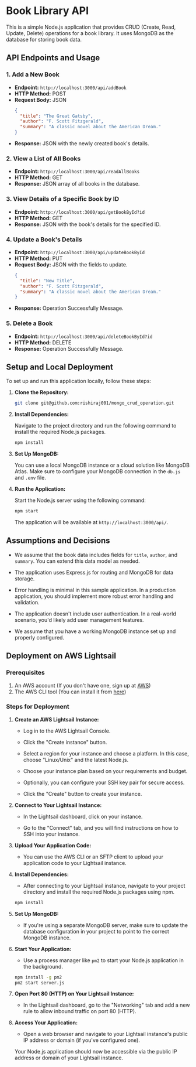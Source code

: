# Book Library API

This is a simple Node.js application that provides CRUD (Create, Read, Update, Delete) operations for a book library. It uses MongoDB as the database for storing book data.

## API Endpoints and Usage

### 1. Add a New Book

- **Endpoint:** `http://localhost:3000/api/addBook`
- **HTTP Method:** POST
- **Request Body:** JSON
  ```json
  {
    "title": "The Great Gatsby",
    "author": "F. Scott Fitzgerald",
    "summary": "A classic novel about the American Dream."
  }
  ```
- **Response:** JSON with the newly created book's details.

### 2. View a List of All Books

- **Endpoint:** `http://localhost:3000/api/readAllBooks`
- **HTTP Method:** GET
- **Response:** JSON array of all books in the database.

### 3. View Details of a Specific Book by ID

- **Endpoint:** `http://localhost:3000/api/getBookById?id`
- **HTTP Method:** GET
- **Response:** JSON with the book's details for the specified ID.

### 4. Update a Book's Details

- **Endpoint:** `http://localhost:3000/api/updateBookById`
- **HTTP Method:** PUT
- **Request Body:** JSON with the fields to update.
  ```json
  {
    "title": "New Title",
    "author": "F. Scott Fitzgerald",
    "summary": "A classic novel about the American Dream."
  }
  ```
- **Response:** Operation Successfully Message.

### 5. Delete a Book

- **Endpoint:** `http://localhost:3000/api/deleteBookById?id`
- **HTTP Method:** DELETE
- **Response:** Operation Successfully Message.

## Setup and Local Deployment

To set up and run this application locally, follow these steps:

1. **Clone the Repository:**

   ```bash
   git clone git@github.com:rishiraj001/mongo_crud_operation.git
   ```

2. **Install Dependencies:**

   Navigate to the project directory and run the following command to install the required Node.js packages.

   ```bash
   npm install
   ```

3. **Set Up MongoDB:**

   You can use a local MongoDB instance or a cloud solution like MongoDB Atlas. Make sure to configure your MongoDB connection in the `db.js` and `.env` file.

4. **Run the Application:**

   Start the Node.js server using the following command:

   ```bash
   npm start
   ```

   The application will be available at `http://localhost:3000/api/`.

## Assumptions and Decisions

- We assume that the book data includes fields for `title`, `author`, and `summary`. You can extend this data model as needed.

- The application uses Express.js for routing and MongoDB for data storage.

- Error handling is minimal in this sample application. In a production application, you should implement more robust error handling and validation.

- The application doesn't include user authentication. In a real-world scenario, you'd likely add user management features.

- We assume that you have a working MongoDB instance set up and properly configured.

## Deployment on AWS Lightsail

### Prerequisites

1. An AWS account (If you don't have one, sign up at [AWS](https://aws.amazon.com/))
2. The AWS CLI tool (You can install it from [here](https://aws.amazon.com/cli/))

### Steps for Deployment

1. **Create an AWS Lightsail Instance:**

   - Log in to the AWS Lightsail Console.

   - Click the "Create instance" button.

   - Select a region for your instance and choose a platform. In this case, choose "Linux/Unix" and the latest Node.js.

   - Choose your instance plan based on your requirements and budget.

   - Optionally, you can configure your SSH key pair for secure access.

   - Click the "Create" button to create your instance.

2. **Connect to Your Lightsail Instance:**

   - In the Lightsail dashboard, click on your instance.

   - Go to the "Connect" tab, and you will find instructions on how to SSH into your instance.

3. **Upload Your Application Code:**

   - You can use the AWS CLI or an SFTP client to upload your application code to your Lightsail instance.

4. **Install Dependencies:**

   - After connecting to your Lightsail instance, navigate to your project directory and install the required Node.js packages using npm.

   ```bash
   npm install
   ```

5. **Set Up MongoDB:**

   - If you're using a separate MongoDB server, make sure to update the database configuration in your project to point to the correct MongoDB instance.

6. **Start Your Application:**

   - Use a process manager like `pm2` to start your Node.js application in the background.

   ```bash
   npm install -g pm2
   pm2 start server.js
   ```

7. **Open Port 80 (HTTP) on Your Lightsail Instance:**

   - In the Lightsail dashboard, go to the "Networking" tab and add a new rule to allow inbound traffic on port 80 (HTTP).

8. **Access Your Application:**

   - Open a web browser and navigate to your Lightsail instance's public IP address or domain (if you've configured one).

   Your Node.js application should now be accessible via the public IP address or domain of your Lightsail instance.
